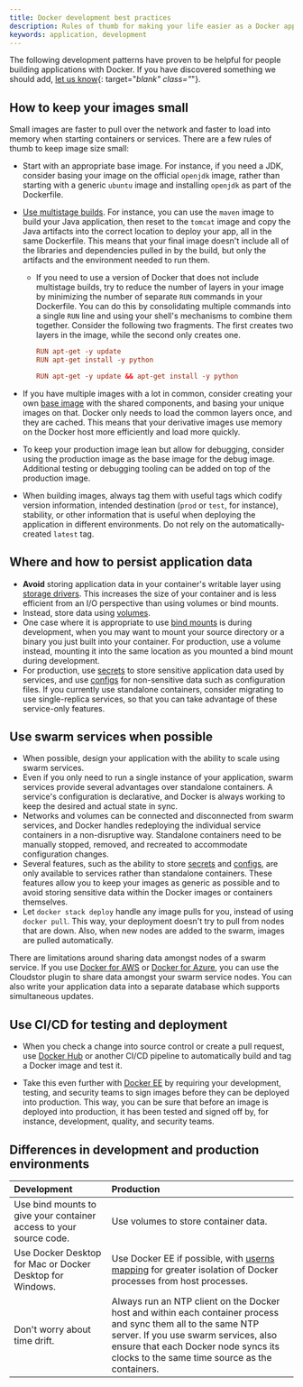 ```yaml
---
title: Docker development best practices
description: Rules of thumb for making your life easier as a Docker application developer
keywords: application, development
---
```


The following development patterns have proven to be helpful for people
building applications with Docker. If you have discovered something we should
add,
[let us know](https://github.com/docker/docker.github.io/issues/new){: target="_blank" class="_"}.

## How to keep your images small

Small images are faster to pull over the network and faster to load into
memory when starting containers or services. There are a few rules of thumb to
keep image size small:

- Start with an appropriate base image. For instance, if you need a JDK,
  consider basing your image on the official `openjdk` image, rather than
  starting with a generic `ubuntu` image and installing `openjdk` as part of the
  Dockerfile.

- [Use multistage builds](/engine/userguide/eng-image/multistage-build.md). For
  instance, you can use the `maven` image to build your Java application, then
  reset to the `tomcat` image and copy the Java artifacts into the correct
  location to deploy your app, all in the same Dockerfile. This means that your
  final image doesn't include all of the libraries and dependencies pulled in by
  the build, but only the artifacts and the environment needed to run them.

  - If you need to use a version of Docker that does not include multistage
    builds, try to reduce the number of layers in your image by minimizing the
    number of separate `RUN` commands in your Dockerfile. You can do this by
    consolidating multiple commands into a single `RUN` line and using your
    shell's mechanisms to combine them together. Consider the following two
    fragments. The first creates two layers in the image, while the second
    only creates one.

    ```conf
    RUN apt-get -y update
    RUN apt-get install -y python
    ```

    ```conf
    RUN apt-get -y update && apt-get install -y python
    ```

- If you have multiple images with a lot in common, consider creating your own
  [base image](/engine/userguide/eng-image/baseimages.md) with the shared
  components, and basing your unique images on that. Docker only needs to load
  the common layers once, and they are cached. This means that your
  derivative images use memory on the Docker host more efficiently and load more
  quickly.

- To keep your production image lean but allow for debugging, consider using the
  production image as the base image for the debug image. Additional testing or
  debugging tooling can be added on top of the production image.

- When building images, always tag them with useful tags which codify version
  information, intended destination (`prod` or `test`, for instance), stability,
  or other information that is useful when deploying the application in
  different environments. Do not rely on the automatically-created `latest` tag.

## Where and how to persist application data

- **Avoid** storing application data in your container's writable layer using
  [storage drivers](/engine/userguide/storagedriver.md). This increases the
  size of your container and is less efficient from an I/O perspective than
  using volumes or bind mounts.
- Instead, store data using [volumes](/engine/admin/volumes/volumes.md).
- One case where it is appropriate to use
  [bind mounts](/engine/admin/volumes/bind-mounts.md) is during development,
  when you may want to mount your source directory or a binary you just built
  into your container. For production, use a volume instead, mounting it into
  the same location as you mounted a bind mount during development.
- For production, use [secrets](/engine/swarm/secrets.md) to store sensitive
  application data used by services, and use [configs](/engine/swarm/configs.md)
  for non-sensitive data such as configuration files. If you currently use
  standalone containers, consider migrating to use single-replica services, so
  that you can take advantage of these service-only features.

## Use swarm services when possible

- When possible, design your application with the ability to scale using swarm
  services.
- Even if you only need to run a single instance of your application, swarm
  services provide several advantages over standalone containers. A service's
  configuration is declarative, and Docker is always working to keep the
  desired and actual state in sync.
- Networks and volumes can be connected and disconnected from swarm services,
  and Docker handles redeploying the individual service containers in a
  non-disruptive way. Standalone containers need to be manually stopped, removed,
  and recreated to accommodate configuration changes.
- Several features, such as the ability to store
  [secrets](/engine/swarm/secrets.md) and [configs](/engine/swarm/configs.md),
  are only available to services rather than standalone containers. These
  features allow you to keep your images as generic as possible and to avoid
  storing sensitive data within the Docker images or containers themselves.
- Let `docker stack deploy` handle any image pulls for you, instead of using
  `docker pull`. This way, your deployment doesn't try to pull from nodes
  that are down. Also, when new nodes are added to the swarm, images are
  pulled automatically.

There are limitations around sharing data amongst nodes of a swarm service.
If you use [Docker for AWS](/docker-for-aws/persistent-data-volumes.md) or
[Docker for Azure](/docker-for-azure/persistent-data-volumes.md), you can use the
Cloudstor plugin to share data amongst your swarm service nodes. You can also
write your application data into a separate database which supports simultaneous
updates.

## Use CI/CD for testing and deployment

- When you check a change into source control or create a pull request, use
  [Docker Hub](/docker-hub/builds/automated-build.md) or
  another CI/CD pipeline to automatically build and tag a Docker image and test
  it.

- Take this even further with [Docker EE](/ee/index.md) by requiring
  your development, testing, and security teams to sign images before they can
  be deployed into production. This way, you can be sure that before an image is
  deployed into production, it has been tested and signed off by, for instance,
  development, quality, and security teams.

## Differences in development and production environments

| Development                                                         | Production                                                                                                                                                                                                                                       |
|:--------------------------------------------------------------------|:-------------------------------------------------------------------------------------------------------------------------------------------------------------------------------------------------------------------------------------------------|
| Use bind mounts to give your container access to your source  code. | Use volumes to store container data.                                                                                                                                                                                                             |
| Use Docker Desktop for Mac or Docker Desktop for Windows.                           | Use Docker EE if possible, with [userns mapping](/engine/security/userns-remap.md) for greater isolation of Docker processes from host processes.                                                                                                |
| Don't worry about time drift.                                       | Always run an NTP client on the Docker host and within each container process and sync them all to the same NTP server. If you use swarm services, also ensure that each Docker node syncs its clocks to the same time source as the containers. |
